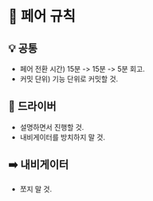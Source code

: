 # 👥 페어 규칙

## 💡 **공통**

- 페어 전환 시간) 15분 -> 15분 -> 5분 회고.
- 커밋 단위) 기능 단위로 커밋할 것.

## 🚗 **드라이버**

- 설명하면서 진행할 것.
- 내비게이터를 방치하지 말 것.

## ➡️ **내비게이터**

- 쪼지 말 것.
